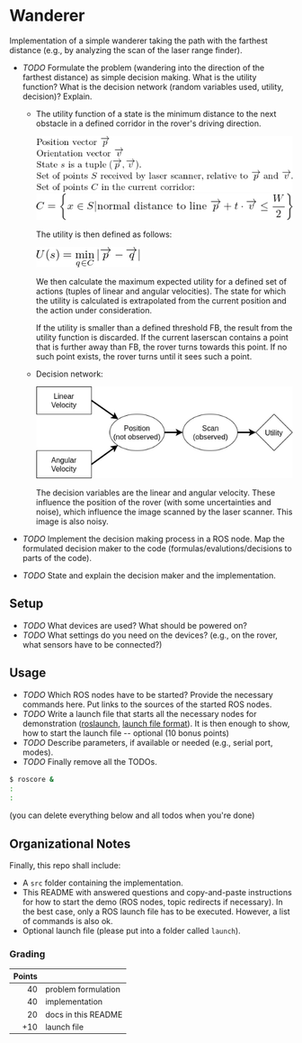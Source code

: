 Wanderer
========

Implementation of a simple wanderer taking the path with the farthest distance
(e.g., by analyzing the scan of the laser range finder).

* *TODO* Formulate the problem (wandering into the direction of the farthest
  distance) as simple decision making. What is the utility function? What is
  the decision network (random variables used, utility, decision)? Explain.

  * The utility function of a state is the minimum distance to the
    next obstacle in a defined corridor in the rover's driving direction.

    ![variables](docs/variables.png)
    ![cset](docs/cset.png)

    The utility is then defined as follows:

    ![utility](docs/utility.png)

    We then calculate the maximum expected utility for a defined set
    of actions (tuples of linear and angular velocities). The state for
    which the utility is calculated is extrapolated from the current position
    and the action under consideration.

    If the utility is smaller than a defined threshold FB, the result
    from the utility function is discarded.
    If the current laserscan contains a point that is further away than
    FB, the rover turns towards this point. If no such point exists, the
    rover turns until it sees such a point.

  * Decision network:

    ![network](docs/network.png)

    The decision variables are the linear and angular velocity. These
    influence the position of the rover (with some uncertainties and noise),
    which influence the image scanned by the laser scanner.
    This image is also noisy.

* *TODO* Implement the decision making process in a ROS node. Map the
  formulated decision maker to the code (formulas/evalutions/decisions to parts
  of the code).

    


* *TODO* State and explain the decision maker and the implementation.

Setup
-----

* *TODO* What devices are used? What should be powered on?
* *TODO* What settings do you need on the devices? (e.g., on the rover, what
  sensors have to be connected?)

Usage
-----

* *TODO* Which ROS nodes have to be started? Provide the necessary commands
  here. Put links to the sources of the started ROS nodes.
* *TODO* Write a launch file that starts all the necessary nodes for
  demonstration
  ([roslaunch](http://wiki.ros.org/roslaunch),
  [launch file format](http://wiki.ros.org/roslaunch/XML)). It is then enough
  to show, how to start the launch file -- optional (10 bonus points)
* *TODO* Describe parameters, if available or needed (e.g., serial port,
  modes).
* *TODO* Finally remove all the TODOs.

```bash
$ roscore &
:
:
```


(you can delete everything below and all todos when you're done)

Organizational Notes
--------------------

Finally, this repo shall include:
* A `src` folder containing the implementation.
* This README with answered questions and copy-and-paste instructions for how
  to start the demo (ROS nodes, topic redirects if necessary). In the best
  case, only a ROS launch file has to be executed. However, a list of commands
  is also ok.
* Optional launch file (please put into a folder called `launch`).

### Grading

| Points |                     |
|-------:|---------------------|
|     40 | problem formulation |
|     40 | implementation      |
|     20 | docs in this README |
|    +10 | launch file         |
